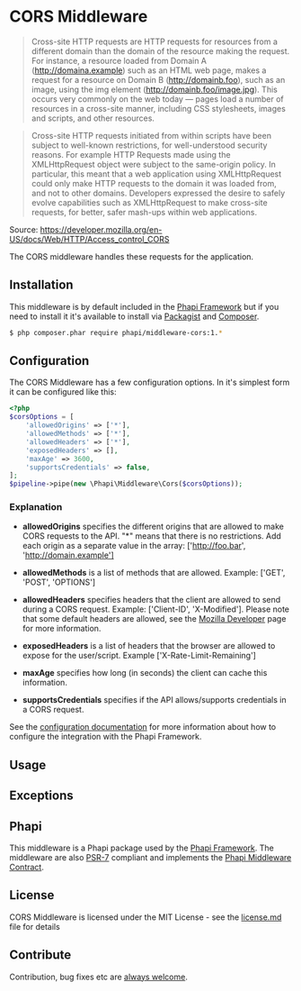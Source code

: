 # CORS Middleware
> Cross-site HTTP requests are HTTP requests for resources from a different domain than the domain of the resource making the request.  For instance, a resource loaded from Domain A (http://domaina.example) such as an HTML web page, makes a request for a resource on Domain B (http://domainb.foo), such as an image, using the img element (http://domainb.foo/image.jpg).  This occurs very commonly on the web today — pages load a number of resources in a cross-site manner, including CSS stylesheets, images and scripts, and other resources.

> Cross-site HTTP requests initiated from within scripts have been subject to well-known restrictions, for well-understood security reasons.  For example HTTP Requests made using the XMLHttpRequest object were subject to the same-origin policy. In particular, this meant that a web application using XMLHttpRequest could only make HTTP requests to the domain it was loaded from, and not to other domains.  Developers expressed the desire to safely evolve capabilities such as XMLHttpRequest to make cross-site requests, for better, safer mash-ups within web applications.

Source: https://developer.mozilla.org/en-US/docs/Web/HTTP/Access_control_CORS

The CORS middleware handles these requests for the application.

## Installation
This middleware is by default included in the [Phapi Framework](https://github.com/phapi/phapi-framework) but if you need to install it it's available to install via [Packagist](https://packagist.org) and [Composer](https://getcomposer.org).

```bash
$ php composer.phar require phapi/middleware-cors:1.*
```

## Configuration
The CORS Middleware has a few configuration options. In it's simplest form it can be configured like this:

```php
<?php
$corsOptions = [
    'allowedOrigins' => ['*'],
    'allowedMethods' => ['*'],
    'allowedHeaders' => ['*'],
    'exposedHeaders' => [],
    'maxAge' => 3600,
    'supportsCredentials' => false,
];
$pipeline->pipe(new \Phapi\Middleware\Cors($corsOptions));
```

### Explanation
- **allowedOrigins** specifies the different origins that are allowed to make CORS requests to the API. "*" means that there is no restrictions. Add each origin as a separate value in the array: ['http://foo.bar', 'http://domain.example']

- **allowedMethods** is a list of methods that are allowed. Example: ['GET', 'POST', 'OPTIONS']

- **allowedHeaders** specifies headers that the client are allowed to send during a CORS request. Example: ['Client-ID', 'X-Modified']. Please note that some default headers are allowed, see the [Mozilla Developer](https://developer.mozilla.org/en-US/docs/Web/HTTP/Access_control_CORS) page for more information.

- **exposedHeaders** is a list of headers that the browser are allowed to expose for the user/script. Example ['X-Rate-Limit-Remaining']

- **maxAge** specifies how long (in seconds) the client can cache this information.

- **supportsCredentials** specifies if the API allows/supports credentials in a CORS request.

See the [configuration documentation](http://phapi.github.io/docs/started/configuration/) for more information about how to configure the integration with the Phapi Framework.

## Usage

## Exceptions

## Phapi
This middleware is a Phapi package used by the [Phapi Framework](https://github.com/phapi/phapi-framework). The middleware are also [PSR-7](https://github.com/php-fig/http-message) compliant and implements the [Phapi Middleware Contract](https://github.com/phapi/contract).

## License
CORS Middleware is licensed under the MIT License - see the [license.md](https://github.com/phapi/middleware-cors/blob/master/license.md) file for details

## Contribute
Contribution, bug fixes etc are [always welcome](https://github.com/phapi/middleware-cors/issues/new).
